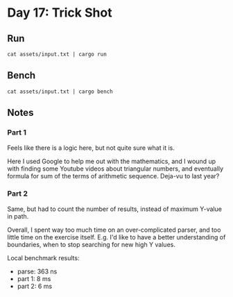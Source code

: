 # Day 17: Trick Shot

## Run

```
cat assets/input.txt | cargo run
```

## Bench

```
cat assets/input.txt | cargo bench
```

## Notes

### Part 1

Feels like there is a logic here, but not quite sure what it is.

Here I used Google to help me out with the mathematics, and I wound up with
finding some Youtube videos about triangular numbers, and eventually formula
for sum of the terms of arithmetic sequence. Deja-vu to last year?

### Part 2

Same, but had to count the number of results, instead of maximum Y-value in path.

Overall, I spent way too much time on an over-complicated parser,
and too little time on the exercise itself. E.g. I'd like to have a better 
understanding of boundaries, when to stop searching for new high Y values.

Local benchmark results:

* parse: 363 ns
* part 1: 8 ms
* part 2: 6 ms
